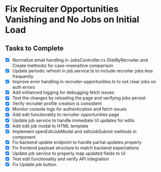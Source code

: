 # Fix Recruiter Opportunities Vanishing and No Jobs on Initial Load

## Tasks to Complete

- [x] Normalize email handling in JobsController.cs (GetByRecruiter and Create methods) for case-insensitive comparison
- [x] Update periodic refresh in job.service.ts to include recruiter jobs less frequently
- [x] Improve error handling in recruiter-opportunities.ts to not clear jobs on auth errors
- [x] Add enhanced logging for debugging fetch issues
- [x] Test the changes by reloading the page and verifying jobs persist
- [x] Verify recruiter profile creation is consistent
- [x] Monitor console logs for authentication and fetch issues
- [x] Add edit functionality to recruiter opportunities page
- [x] Update job service to handle immediate UI updates for edits
- [x] Add edit job modal to HTML template
- [x] Implement openEditJobModal and editJobSubmit methods in component
- [x] Fix backend update endpoint to handle partial updates properly
- [x] Fix frontend payload structure to match backend expectations
- [x] Update job service to properly map updated fields to UI
- [x] Test edit functionality and verify API integration
- [x] Fix Update job button.
